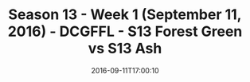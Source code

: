 ---
title: Season 13 - Week 1 (September 11, 2016) - DCGFFL - S13 Forest Green vs S13
  Ash
teams-score:
- team: _teams/s13-forest.md
  score:
- team: _teams/s13-ash.md
  score: 20
mvp: C. Babb (Forest); B. Benjamin (Ash)
game-ball: M. Moerschbaecher (Forest); J. Rowe (Ash)
season: 13
week: 1
date: '2016-09-11T17:00:10'
pageid: season-13-week-1-september-11-2016-4814-vs-4808
---